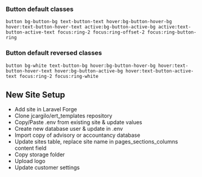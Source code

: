 ### Button default classes
`button bg-button-bg text-button-text hover:bg-button-hover-bg hover:text-button-hover-text active:bg-button-active-bg active:text-button-active-text focus:ring-2 focus:ring-offset-2 focus:ring-button-ring`

### Button default reversed classes
`button bg-white text-button-bg hover:bg-button-hover-bg hover:text-button-hover-text hover:bg-button-active-bg hover:text-button-active-text focus:ring-2 focus:ring-white`

## New Site Setup
- Add site in Laravel Forge
- Clone jcargilo/ert_templates repository
- Copy/Paste .env from existing site & update values
- Create new database user & update in .env
- Import copy of advisory or accountancy database
- Update sites table, replace site name in pages_sections_columns content field
- Copy storage folder
- Upload logo
- Update customer settings
